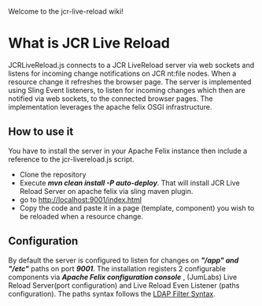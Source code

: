 Welcome to the jcr-live-reload wiki!

# What is JCR Live Reload

JCRLiveReload.js connects to a JCR LiveReload server via web sockets and listens for incoming change notifications   on JCR nt:file nodes. When a resource  change it refreshes the browser page. The server is implemented using Sling Event listeners, to listen for incoming changes which then are notified via web sockets, to the connected browser pages. The implementation leverages the apache felix OSGI infrastructure. 

## How to use it
You have to install the server in your Apache Felix instance then include a reference to the jcr-livereload.js script.

* Clone the repository 
* Execute _**mvn clean install -P auto-deploy**_. That will install JCR Live Reload Server on apache felix via sling maven plugin.
* go to [http://localhost:9001/index.html](http://localhost:9001/index.html)
* Copy the code and paste it in a page (template, component) you wish to be reloaded when a resource change.


## Configuration

By default the server is configured to listen for changes on _**"/app" and "/etc"**_ paths on port _**9001**_. 
The installation registers 2 configurable components via _**Apache Felix configuration console**_ , (JumLabs) Live Reload Server(port configuration) and Live Reload Even Listener (paths configuration). 
The paths syntax follows the [LDAP Filter Syntax](http://www.ldapexplorer.com/en/manual/109010000-ldap-filter-syntax.htm).

